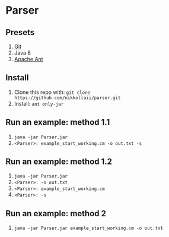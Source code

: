 # Parser

## Presets
1. [Git](https://git-scm.com/book/en/v2/Getting-Started-Installing-Git)
2. Java 8
3. [Apache Ant](https://ant.apache.org/)

## Install
1. Clone this repo with: `git clone https://github.com/nikkollaii/parser.git`
2. Install: `ant only-jar`

## Run an example: method 1.1
1. `java -jar Parser.jar`
2. `<Parser>: example_start_working.cm -o out.txt -s`

## Run an example: method 1.2
1. `java -jar Parser.jar`
2. `<Parser>: -o out.txt`
3. `<Parser>: example_start_working.cm`
4. `<Parser>: -s`

## Run an example: method 2
1. `java -jar Parser.jar example_start_working.cm -o out.txt`
